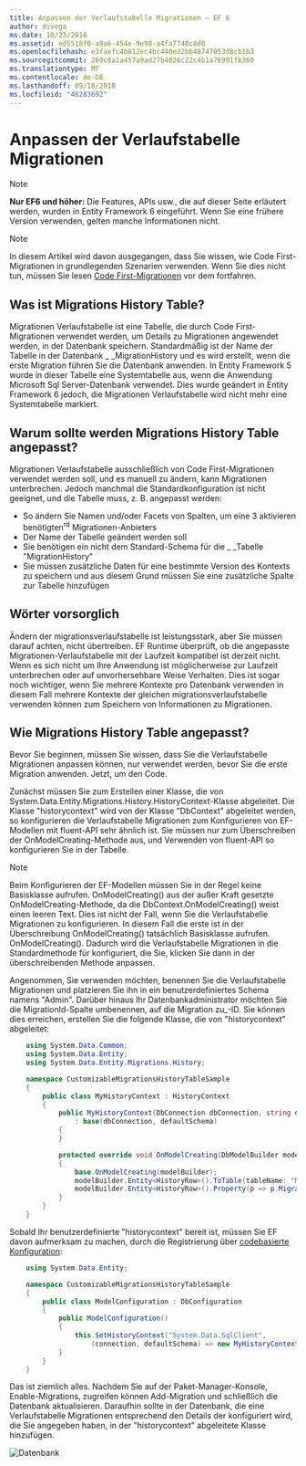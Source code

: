 ```yaml
---
title: Anpassen der Verlaufstabelle Migrationen – EF 6
author: divega
ms.date: 10/23/2016
ms.assetid: ed5518f0-a9a6-454e-9e98-a4fa7748c8d0
ms.openlocfilehash: e3faefc4b812ec4bc440ed2bb48747053d8cb1b3
ms.sourcegitcommit: 269c8a1a457a9ad27b4026c22c4b1a76991fb360
ms.translationtype: MT
ms.contentlocale: de-DE
ms.lasthandoff: 09/18/2018
ms.locfileid: "46283692"
---
```

# <a name="customizing-the-migrations-history-table"></a>Anpassen der Verlaufstabelle Migrationen
> [!NOTE]
> **Nur EF6 und höher:** Die Features, APIs usw., die auf dieser Seite erläutert werden, wurden in Entity Framework 6 eingeführt. Wenn Sie eine frühere Version verwenden, gelten manche Informationen nicht.

> [!NOTE]
> In diesem Artikel wird davon ausgegangen, dass Sie wissen, wie Code First-Migrationen in grundlegenden Szenarien verwenden. Wenn Sie dies nicht tun, müssen Sie lesen [Code First-Migrationen](~/ef6/modeling/code-first/migrations/index.md) vor dem fortfahren.

## <a name="what-is-migrations-history-table"></a>Was ist Migrations History Table?

Migrationen Verlaufstabelle ist eine Tabelle, die durch Code First-Migrationen verwendet werden, um Details zu Migrationen angewendet werden, in der Datenbank speichern. Standardmäßig ist der Name der Tabelle in der Datenbank \_ \_MigrationHistory und es wird erstellt, wenn die erste Migration führen Sie die Datenbank anwenden. In Entity Framework 5 wurde in dieser Tabelle eine Systemtabelle aus, wenn die Anwendung Microsoft Sql Server-Datenbank verwendet. Dies wurde geändert in Entity Framework 6 jedoch, die Migrationen Verlaufstabelle wird nicht mehr eine Systemtabelle markiert.

## <a name="why-customize-migrations-history-table"></a>Warum sollte werden Migrations History Table angepasst?

Migrationen Verlaufstabelle ausschließlich von Code First-Migrationen verwendet werden soll, und es manuell zu ändern, kann Migrationen unterbrechen. Jedoch manchmal die Standardkonfiguration ist nicht geeignet, und die Tabelle muss, z. B. angepasst werden:

-   So ändern Sie Namen und/oder Facets von Spalten, um eine 3 aktivieren benötigten<sup>rd</sup> Migrationen-Anbieters
-   Der Name der Tabelle geändert werden soll
-   Sie benötigen ein nicht dem Standard-Schema für die \_ \_Tabelle "MigrationHistory"
-   Sie müssen zusätzliche Daten für eine bestimmte Version des Kontexts zu speichern und aus diesem Grund müssen Sie eine zusätzliche Spalte zur Tabelle hinzufügen

## <a name="words-of-precaution"></a>Wörter vorsorglich

Ändern der migrationsverlaufstabelle ist leistungsstark, aber Sie müssen darauf achten, nicht übertreiben. EF Runtime überprüft, ob die angepasste Migrationen-Verlaufstabelle mit der Laufzeit kompatibel ist derzeit nicht. Wenn es sich nicht um Ihre Anwendung ist möglicherweise zur Laufzeit unterbrechen oder auf unvorhersehbare Weise Verhalten. Dies ist sogar noch wichtiger, wenn Sie mehrere Kontexte pro Datenbank verwenden in diesem Fall mehrere Kontexte der gleichen migrationsverlaufstabelle verwenden können zum Speichern von Informationen zu Migrationen.

## <a name="how-to-customize-migrations-history-table"></a>Wie Migrations History Table angepasst?

Bevor Sie beginnen, müssen Sie wissen, dass Sie die Verlaufstabelle Migrationen anpassen können, nur verwendet werden, bevor Sie die erste Migration anwenden. Jetzt, um den Code.

Zunächst müssen Sie zum Erstellen einer Klasse, die von System.Data.Entity.Migrations.History.HistoryContext-Klasse abgeleitet. Die Klasse "historycontext" wird von der Klasse "DbContext" abgeleitet werden, so konfigurieren die Verlaufstabelle Migrationen zum Konfigurieren von EF-Modellen mit fluent-API sehr ähnlich ist. Sie müssen nur zum Überschreiben der OnModelCreating-Methode aus, und Verwenden von fluent-API so konfigurieren Sie in der Tabelle.

>[!NOTE]
> Beim Konfigurieren der EF-Modellen müssen Sie in der Regel keine Basisklasse aufrufen. OnModelCreating() aus der außer Kraft gesetzte OnModelCreating-Methode, da die DbContext.OnModelCreating() weist einen leeren Text. Dies ist nicht der Fall, wenn Sie die Verlaufstabelle Migrationen zu konfigurieren. In diesem Fall die erste ist in der Überschreibung OnModelCreating() tatsächlich Basisklasse aufrufen. OnModelCreating(). Dadurch wird die Verlaufstabelle Migrationen in die Standardmethode für konfiguriert, die Sie, klicken Sie dann in der überschreibenden Methode anpassen.

Angenommen, Sie verwenden möchten, benennen Sie die Verlaufstabelle Migrationen und platzieren Sie ihn in ein benutzerdefiniertes Schema namens "Admin". Darüber hinaus Ihr Datenbankadministrator möchten Sie die MigrationId-Spalte umbenennen, auf die Migration zu\_-ID.  Sie können dies erreichen, erstellen Sie die folgende Klasse, die von "historycontext" abgeleitet:

``` csharp
    using System.Data.Common;
    using System.Data.Entity;
    using System.Data.Entity.Migrations.History;

    namespace CustomizableMigrationsHistoryTableSample
    {
        public class MyHistoryContext : HistoryContext
        {
            public MyHistoryContext(DbConnection dbConnection, string defaultSchema)
                : base(dbConnection, defaultSchema)
            {
            }

            protected override void OnModelCreating(DbModelBuilder modelBuilder)
            {
                base.OnModelCreating(modelBuilder);
                modelBuilder.Entity<HistoryRow>().ToTable(tableName: "MigrationHistory", schemaName: "admin");
                modelBuilder.Entity<HistoryRow>().Property(p => p.MigrationId).HasColumnName("Migration_ID");
            }
        }
    }
```

Sobald Ihr benutzerdefinierte "historycontext" bereit ist, müssen Sie EF davon aufmerksam zu machen, durch die Registrierung über [codebasierte Konfiguration](https://msdn.com/data/jj680699):

``` csharp
    using System.Data.Entity;

    namespace CustomizableMigrationsHistoryTableSample
    {
        public class ModelConfiguration : DbConfiguration
        {
            public ModelConfiguration()
            {
                this.SetHistoryContext("System.Data.SqlClient",
                    (connection, defaultSchema) => new MyHistoryContext(connection, defaultSchema));
            }
        }
    }
```

Das ist ziemlich alles. Nachdem Sie auf der Paket-Manager-Konsole, Enable-Migrations, zugreifen können Add-Migration und schließlich die Datenbank aktualisieren. Daraufhin sollte in der Datenbank, die eine Verlaufstabelle Migrationen entsprechend den Details der konfiguriert wird, die Sie angegeben haben, in der "historycontext" abgeleitete Klasse hinzufügen.

![Datenbank](~/ef6/media/database.png)

